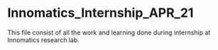 # Innomatics_Internship_APR_21
This file consist of all the work and learning done during internship at Innomatics research lab.
